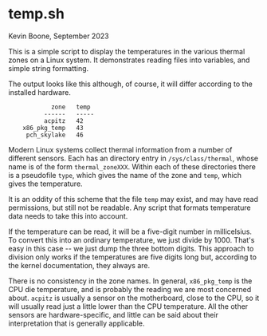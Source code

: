 # temp.sh

Kevin Boone, September 2023

This is a simple script to display the temperatures in the various thermal
zones on a Linux system. It demonstrates reading files into variables, and
simple string formatting.

The output looks like this although, of course, it will differ according
to the installed hardware.

                zone   temp
              ------   -----
              acpitz   42
        x86_pkg_temp   43
         pch_skylake   46

Modern Linux systems collect thermal information from a number of different
sensors. Each has an directory entry in `/sys/class/thermal`, whose name is of
the form `thermal_zoneXXX`. Within each of these directories there is a
pseudofile `type`, which gives the name of the zone and `temp`, which gives the
temperature.

It is an oddity of this scheme that the file `temp` may exist, and may have
read permissions, but still not be readable. Any script that formats
temperature data needs to take this into account.

If the temperature can be read, it will be a five-digit number in millicelsius.
To convert this into an ordinary temperature, we just divide by 1000. That's
easy in this case -- we just dump the three bottom digits. This approach to
division only works if the temperatures are five digits long but, according to
the kernel documentation, they always are.

There is no consistency in the zone names. In general, `x86_pkg_temp` is the
CPU die temperature, and is probably the reading we are most concerned about.
`acpitz` is usually a sensor on the motherboard, close to the CPU, so it will
usually read just a little lower than the CPU temperature. All the other
sensors are hardware-specific, and little can be said about their
interpretation that is generally applicable. 


